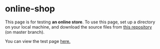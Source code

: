 # online-shop

This page is for testing <strong>an online store</strong>. To use this page, set up a directory on your local machine, and download the source files from <a href=https://github.com/elborracho420/online-shop title="Github Source Files"> this repository</a> (on master branch).


You can view the test page <a href=https://elborracho420.github.io/online-shop title="Test Page"> here.</a>
